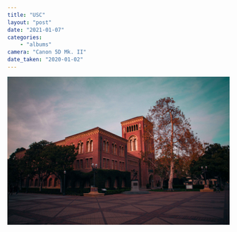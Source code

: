 ```yaml
---
title: "USC"
layout: "post" 
date: "2021-01-07"
categories: 
    - "albums"
camera: "Canon 5D Mk. II"
date_taken: "2020-01-02"
---
```


![USC](/images/usc.jpg)

